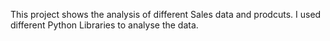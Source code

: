 This project shows the analysis of different Sales data and prodcuts. I used different Python Libraries to analyse the data. 
